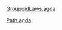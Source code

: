  [GroupoidLaws.agda](https://marcinjangrzybowski.github.io/cubeViz2-gen/code/Cubical.Foundations.GroupoidLaws.html)

 [Path.agda](https://marcinjangrzybowski.github.io/cubeViz2-gen/code/Cubical.Foundations.Path.html)
